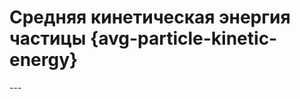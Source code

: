 # Средняя кинетическая энергия частицы {avg-particle-kinetic-energy}

<script setup>
const variables_1 = [
    "avg_particle_kinetic_energy",
    "mass_of_particle",
    "avg_particle_velocity_squared"
];

const variables_2 = [
    "avg_particle_kinetic_energy",
    "boltzmann_constant",
    "kelvin_temperature"
];
</script>

<Formula :variables="variables_1" content="\langle E_к \rangle = \frac{m_0 \cdot \langle v^2 \rangle}{2}"/>
---
<Formula :variables="variables_2" content="\langle E_к \rangle = \frac{3}{2}kT"/>
